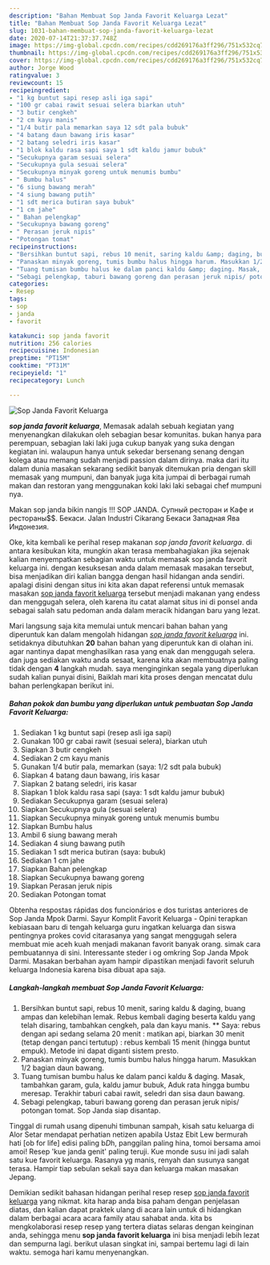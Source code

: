 ```yaml
---
description: "Bahan Membuat Sop Janda Favorit Keluarga Lezat"
title: "Bahan Membuat Sop Janda Favorit Keluarga Lezat"
slug: 1031-bahan-membuat-sop-janda-favorit-keluarga-lezat
date: 2020-07-14T21:37:37.748Z
image: https://img-global.cpcdn.com/recipes/cdd269176a3ff296/751x532cq70/sop-janda-favorit-keluarga-foto-resep-utama.jpg
thumbnail: https://img-global.cpcdn.com/recipes/cdd269176a3ff296/751x532cq70/sop-janda-favorit-keluarga-foto-resep-utama.jpg
cover: https://img-global.cpcdn.com/recipes/cdd269176a3ff296/751x532cq70/sop-janda-favorit-keluarga-foto-resep-utama.jpg
author: Jorge Wood
ratingvalue: 3
reviewcount: 15
recipeingredient:
- "1 kg buntut sapi resep asli iga sapi"
- "100 gr cabai rawit sesuai selera biarkan utuh"
- "3 butir cengkeh"
- "2 cm kayu manis"
- "1/4 butir pala memarkan saya 12 sdt pala bubuk"
- "4 batang daun bawang iris kasar"
- "2 batang seledri iris kasar"
- "1 blok kaldu rasa sapi saya 1 sdt kaldu jamur bubuk"
- "Secukupnya garam sesuai selera"
- "Secukupnya gula sesuai selera"
- "Secukupnya minyak goreng untuk menumis bumbu"
- " Bumbu halus"
- "6 siung bawang merah"
- "4 siung bawang putih"
- "1 sdt merica butiran saya bubuk"
- "1 cm jahe"
- " Bahan pelengkap"
- "Secukupnya bawang goreng"
- " Perasan jeruk nipis"
- "Potongan tomat"
recipeinstructions:
- "Bersihkan buntut sapi, rebus 10 menit, saring kaldu &amp; daging, buang ampas dan kelebihan lemak. Rebus kembali daging beserta kaldu yang telah disaring, tambahkan cengkeh, pala dan kayu manis. ** Saya: rebus dengan api sedang selama 20 menit : matikan api, biarkan 30 menit (tetap dengan panci tertutup) : rebus kembali 15 menit (hingga buntut empuk). Metode ini dapat diganti sistem presto."
- "Panaskan minyak goreng, tumis bumbu halus hingga harum. Masukkan 1/2 bagian daun bawang."
- "Tuang tumisan bumbu halus ke dalam panci kaldu &amp; daging. Masak, tambahkan garam, gula, kaldu jamur bubuk, Aduk rata hingga bumbu meresap. Terakhir taburi cabai rawit, seledri dan sisa daun bawang."
- "Sebagi pelengkap, taburi bawang goreng dan perasan jeruk nipis/ potongan tomat. Sop Janda siap disantap."
categories:
- Resep
tags:
- sop
- janda
- favorit

katakunci: sop janda favorit 
nutrition: 256 calories
recipecuisine: Indonesian
preptime: "PT15M"
cooktime: "PT31M"
recipeyield: "1"
recipecategory: Lunch

---
```



![Sop Janda Favorit Keluarga](https://img-global.cpcdn.com/recipes/cdd269176a3ff296/751x532cq70/sop-janda-favorit-keluarga-foto-resep-utama.jpg)

<b><i>sop janda favorit keluarga</i></b>, Memasak adalah sebuah kegiatan yang menyenangkan dilakukan oleh sebagian besar komunitas. bukan hanya para perempuan, sebagian laki laki juga cukup banyak yang suka dengan kegiatan ini. walaupun hanya untuk sekedar bersenang senang dengan kolega atau memang sudah menjadi passion dalam dirinya. maka dari itu dalam dunia masakan sekarang sedikit banyak ditemukan pria dengan skill memasak yang mumpuni, dan banyak juga kita jumpai di berbagai rumah makan dan restoran yang menggunakan koki laki laki sebagai chef mumpuni nya.

Makan sop janda bikin nangis !!! SOP JANDA. Супный ресторан и Кафе и рестораны$$. Бекаси. Jalan Industri Cikarang Бекаси Западная Ява Индонезия.

Oke, kita kembali ke perihal resep makanan <i>sop janda favorit keluarga</i>. di antara kesibukan kita, mungkin akan terasa membahagiakan jika sejenak kalian menyempatkan sebagian waktu untuk memasak sop janda favorit keluarga ini. dengan kesuksesan anda dalam memasak masakan tersebut, bisa menjadikan diri kalian bangga dengan hasil hidangan anda sendiri. apalagi disini dengan situs ini kita akan dapat referensi untuk memasak masakan <u>sop janda favorit keluarga</u> tersebut menjadi makanan yang endess dan menggugah selera, oleh karena itu catat alamat situs ini di ponsel anda sebagai salah satu pedoman anda dalam meracik hidangan baru yang lezat.


Mari langsung saja kita memulai untuk mencari bahan bahan yang diperuntuk kan dalam mengolah hidangan <u><i>sop janda favorit keluarga</i></u> ini. setidaknya dibutuhkan <b>20</b> bahan bahan yang diperuntuk kan di olahan ini. agar nantinya dapat menghasilkan rasa yang enak dan menggugah selera. dan juga sediakan waktu anda sesaat, karena kita akan membuatnya paling tidak dengan <b>4</b> langkah mudah. saya menginginkan segala yang diperlukan sudah kalian punyai disini, Baiklah mari kita proses dengan mencatat dulu bahan perlengkapan berikut ini.

<!--inarticleads1-->

##### Bahan pokok dan bumbu yang diperlukan untuk pembuatan Sop Janda Favorit Keluarga:

1. Sediakan 1 kg buntut sapi (resep asli iga sapi)
1. Gunakan 100 gr cabai rawit (sesuai selera), biarkan utuh
1. Siapkan 3 butir cengkeh
1. Sediakan 2 cm kayu manis
1. Gunakan 1/4 butir pala, memarkan (saya: 1/2 sdt pala bubuk)
1. Siapkan 4 batang daun bawang, iris kasar
1. Siapkan 2 batang seledri, iris kasar
1. Siapkan 1 blok kaldu rasa sapi (saya: 1 sdt kaldu jamur bubuk)
1. Sediakan Secukupnya garam (sesuai selera)
1. Siapkan Secukupnya gula (sesuai selera)
1. Siapkan Secukupnya minyak goreng untuk menumis bumbu
1. Siapkan  Bumbu halus
1. Ambil 6 siung bawang merah
1. Sediakan 4 siung bawang putih
1. Sediakan 1 sdt merica butiran (saya: bubuk)
1. Sediakan 1 cm jahe
1. Siapkan  Bahan pelengkap
1. Siapkan Secukupnya bawang goreng
1. Siapkan  Perasan jeruk nipis
1. Sediakan Potongan tomat


Obtenha respostas rápidas dos funcionários e dos turistas anteriores de Sop Janda Mpok Darmi. Sayur Komplit Favorit Keluarga - Opini terapkan kebiasaan baru di tengah keluarga guru ingatkan keluarga dan siswa pentingnya prokes covid citarasanya yang sangat menggugah selera membuat mie aceh kuah menjadi makanan favorit banyak orang. simak cara pembuatannya di sini. Interessante steder i og omkring Sop Janda Mpok Darmi. Masakan berbahan ayam hampir dipastikan menjadi favorit seluruh keluarga Indonesia karena bisa dibuat apa saja. 

<!--inarticleads2-->

##### Langkah-langkah membuat Sop Janda Favorit Keluarga:

1. Bersihkan buntut sapi, rebus 10 menit, saring kaldu &amp; daging, buang ampas dan kelebihan lemak. Rebus kembali daging beserta kaldu yang telah disaring, tambahkan cengkeh, pala dan kayu manis. ** Saya: rebus dengan api sedang selama 20 menit : matikan api, biarkan 30 menit (tetap dengan panci tertutup) : rebus kembali 15 menit (hingga buntut empuk). Metode ini dapat diganti sistem presto.
1. Panaskan minyak goreng, tumis bumbu halus hingga harum. Masukkan 1/2 bagian daun bawang.
1. Tuang tumisan bumbu halus ke dalam panci kaldu &amp; daging. Masak, tambahkan garam, gula, kaldu jamur bubuk, Aduk rata hingga bumbu meresap. Terakhir taburi cabai rawit, seledri dan sisa daun bawang.
1. Sebagi pelengkap, taburi bawang goreng dan perasan jeruk nipis/ potongan tomat. Sop Janda siap disantap.


Tinggal di rumah usang dipenuhi timbunan sampah, kisah satu keluarga di Alor Setar mendapat perhatian netizen apabila Ustaz Ebit Lew bermurah hati [ob for life] edisi paling b*D*h, panggilan paling hina, tomoi bersama amoi amoi! Resep &#39;kue janda genit&#39; paling teruji. Kue monde susu ini jadi salah satu kue favorit keluarga. Rasanya yg manis, renyah dan susunya sangat terasa. Hampir tiap sebulan sekali saya dan keluarga makan masakan Jepang. 

Demikian sedikit bahasan hidangan perihal resep resep <u>sop janda favorit keluarga</u> yang nikmat. kita harap anda bisa paham dengan penjelasan diatas, dan kalian dapat praktek ulang di acara lain untuk di hidangkan dalam berbagai acara acara family atau sahabat anda. kita bs mengkolaborasi resep resep yang tertera diatas selaras dengan keinginan anda, sehingga menu <b>sop janda favorit keluarga</b> ini bisa menjadi lebih lezat dan sempurna lagi. berikut ulasan singkat ini, sampai bertemu lagi di lain waktu. semoga hari kamu menyenangkan.
